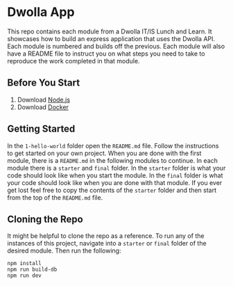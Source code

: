 # Dwolla App

This repo contains each module from a Dwolla IT/IS Lunch and Learn. It showcases how to build an express application that uses the Dwolla API. Each module is numbered and builds off the previous. Each module will also have a README file to instruct you on what steps you need to take to reproduce the work completed in that module.

## Before You Start

1. Download [Node.js](https://nodejs.org/en/download/)
2. Download [Docker](https://www.docker.com/products/docker-desktop)

## Getting Started

In the `1-hello-world` folder open the `README.md` file. Follow the instructions to get started on your own project. When you are done with the first module, there is a `README.md` in the following modules to continue. In each module there is a `starter` and `final` folder. In the `starter` folder is what your code should look like when you start the module. In the `final` folder is what your code should look like when you are done with that module. If you ever get lost feel free to copy the contents of the `starter` folder and then start from the top of the `README.md` file.

## Cloning the Repo

It might be helpful to clone the repo as a reference. To run any of the instances of this project, navigate into a `starter` or `final` folder of the desired module. Then run the following:

```
npm install
npm run build-db
npm run dev
```